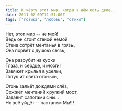 ```yaml
---
title: К чёрту этот мир, когда в нём есть двое...
date: 2011-02-09T12:51:00Z
tags: ["готика", "любовь", "стихи"]
---
```


Нет, этот мир -- не мой!  
Ведь он стоит стеной немой.  
Стена сотрёт мечтанья в грязь,  
Она порвёт с душою связь,  

Она разрубит на куски  
Глаза, и сердце, и мозги!  
Завяжет крылья в узелки,  
Потушит света огоньки,  

Огонь зальёт дождями слёз,  
Сожжёт мечтаний хрупкий мост,  
Задавит сапогами сны...  
Но всё уйдёт -- настанем Мы!!!  


